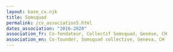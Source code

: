 ```yaml
---
layout: base_cv.njk
title: Somsquad
permalink: /cv_association5.html
dates_association: "2016-2020"
association_fr: Co-fondateur, Collectif Somsquad, Genève, CH
association_en: Co-founder, Somsquad collective, Geneva, CH
---
```

